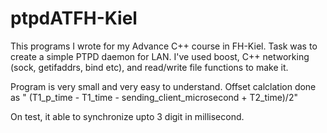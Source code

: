 # ptpdATFH-Kiel
This programs I wrote for my Advance C++ course in FH-Kiel. Task was to create a simple PTPD daemon for LAN.
I've used boost, C++ networking (sock, getifaddrs, bind etc), and read/write file functions to make it.

Program is very small and very easy to understand. Offset calclation done as 
" (T1_p_time - T1_time - sending_client_microsecond + T2_time)/2"

On test, it able to synchronize upto 3 digit in millisecond.
